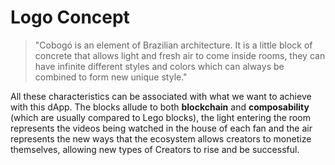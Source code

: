 # Logo Concept

> "Cobogó is an element of Brazilian architecture. It is a little block of concrete that allows light and fresh air to come inside rooms, they can have infinite different styles and colors which can always be combined to form new unique style."

All these characteristics can be associated with what we want to achieve with this dApp. The blocks allude to both **blockchain** and **composability** (which are usually compared to Lego blocks), the light entering the room represents the videos being watched in the house of each fan and the air represents the new ways that the ecosystem allows creators to monetize themselves, allowing new types of Creators to rise and be successful.
